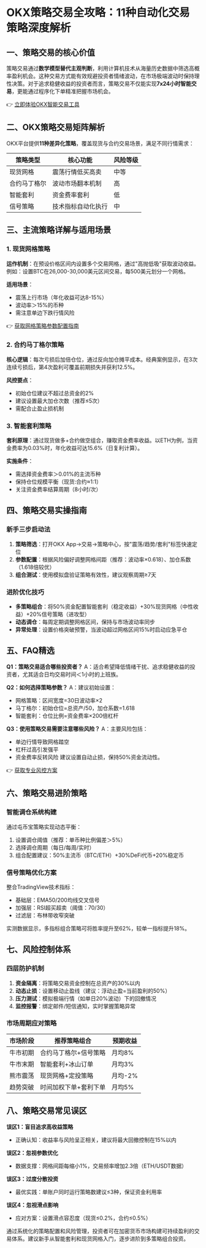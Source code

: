 # OKX策略交易全攻略：11种自动化交易策略深度解析

## 一、策略交易的核心价值
策略交易通过**数学模型替代主观判断**，利用计算机技术从海量历史数据中筛选高概率盈利机会。这种交易方式能有效规避投资者情绪波动，在市场极端波动时保持理性决策。对于追求稳健收益的投资者而言，策略交易不仅能实现**7x24小时智能交易**，更能通过程序化下单精准把握市场机会。

👉 [立即体验OKX智能交易工具](https://bit.ly/okx_welcome)

## 二、OKX策略交易矩阵解析
OKX平台提供**11种差异化策略**，覆盖现货与合约交易场景，满足不同行情需求：

| 策略类型       | 核心功能                 | 风险等级 |
|----------------|--------------------------|----------|
| 现货网格       | 震荡行情低买高卖         | 中等     |
| 合约马丁格尔   | 波动市场翻本机制         | 高       |
| 智能套利       | 资金费率套利             | 低       |
| 信号策略       | 技术指标自动化执行       | 中       |

## 三、主流策略详解与适用场景

### 1. 现货网格策略
**运作机制**：在预设价格区间内设置多个交易网格，通过"高抛低吸"获取波动收益。例如：设置BTC在26,000-30,000美元区间交易，每500美元划分一个网格。

**适用场景**：
- 震荡上行市场（年化收益可达8-15%）
- 波动率＞15%的币种
- 需注意单边下跌行情风险

👉 [获取网格策略参数配置指南](https://bit.ly/okx_welcome)

### 2. 合约马丁格尔策略
**核心逻辑**：每次亏损后加倍仓位，通过反向加仓摊平成本。经典案例显示，在3次连续亏损后，第4次盈利可覆盖前期损失并获利12.5%。

**风控要点**：
- 初始仓位建议不超过总资金的2%
- 建议设置最大加仓次数（推荐≤5次）
- 需配合止盈止损机制

### 3. 智能套利策略
**套利原理**：通过现货做多+合约做空组合，赚取资金费率收益。以ETH为例，当资金费率为0.03%时，年化收益可达15.6%（日复利计算）。

**实施条件**：
- 需选择资金费率＞0.01%的主流币种
- 保持仓位规模平衡（现货:合约≈1:1）
- 关注资金费率结算周期（8小时/次）

## 四、策略交易实操指南

### 新手三步启动法
1. **策略筛选**：打开OKX App→交易→策略中心，按"震荡/趋势/套利"标签快速定位
2. **参数配置**：根据风险偏好调整网格间距（推荐：波动率×0.618）、加仓系数（1.618倍较优）
3. **组合测试**：使用模拟盘验证策略有效性，建议观察周期≥7天

### 进阶优化技巧
- **多策略组合**：将50%资金配置智能套利（稳定收益）+30%现货网格（中性收益）+20%信号策略（进攻型）
- **动态调仓**：每周定期调整网格区间，保持与市场波动率同步
- **异常处理**：设置价格突破预警，当波动超过网格区间15%时启动应急平仓

## 五、FAQ精选

**Q1：策略交易适合哪些投资者？**
A：适合希望降低情绪干扰、追求稳健收益的投资者，尤其适合日均交易时间＜1小时的上班族。

**Q2：如何选择策略参数？**
A：建议初始设置：
- 网格策略：区间宽度=30日波动率×2
- 马丁格尔：初始仓位=总资产/50，加仓系数=1.618
- 智能套利：仓位比例=资金费率×200倍杠杆

**Q3：使用策略交易需要注意哪些风险？**
A：主要风险包括：
- 单边行情导致网格踏空
- 杠杆过高引发强平
- 资金费率反转风险
建议设置自动止损，保持50%资金流动性。

👉 [获取专业风控方案](https://bit.ly/okx_welcome)

## 六、策略交易进阶策略

### 智能调仓系统构建
通过屯币宝策略实现动态平衡：
1. 设置调仓阈值（推荐：单币种比例偏差＞5%）
2. 选择调仓周期（每日/每周/实时）
3. 组合配置建议：50%主流币（BTC/ETH）+30%DeFi代币+20%稳定币

### 信号策略优化方案
整合TradingView技术指标：
- 基础层：EMA50/200均线交叉信号
- 加强层：RSI超买超卖（阈值：70/30）
- 过滤层：布林带收窄突破

实测数据显示，多指标组合策略可将胜率提升至62%，较单一指标提升18%。

## 七、风险控制体系

### 四层防护机制
1. **资金隔离**：将策略交易资金控制在总资产的30%以内
2. **动态止损**：设置移动止盈线（建议：浮动止盈=当前盈利的50%）
3. **压力测试**：模拟极端行情（如单日20%波动）下的回撤情况
4. **监控报警**：绑定邮件/短信通知，实时掌握策略异常

### 市场周期应对策略
| 市场阶段   | 推荐策略组合                 | 预期收益 |
|------------|------------------------------|----------|
| 牛市初期   | 合约马丁格尔+信号策略        | 月均8%   |
| 牛市末期   | 智能套利+冰山订单            | 月均3%   |
| 熊市震荡   | 现货网格+定投策略            | 月均-2%  |
| 趋势突破   | 时间加权下单+套利下单        | 月均5%   |

## 八、策略交易常见误区

**误区1：盲目追求高收益策略**
- 正确认知：收益率与风险呈正相关，建议将最大回撤控制在15%以内

**误区2：忽视参数优化**
- 数据支撑：网格间距每缩小1%，交易频率增加2.3倍（ETH/USDT数据）

**误区3：过度分散投资**
- 最优实践：单账户同时运行策略数建议≤3种，保证资金利用率

**误区4：忽视滑点影响**
- 应对方案：设置滑点容忍度（现货≤0.2%，合约≤0.5%）

通过系统化的策略配置和风险管理，投资者可在加密货币市场构建可持续盈利的交易体系。建议新手从智能套利和现货网格入门，逐步进阶到多策略组合投资。
